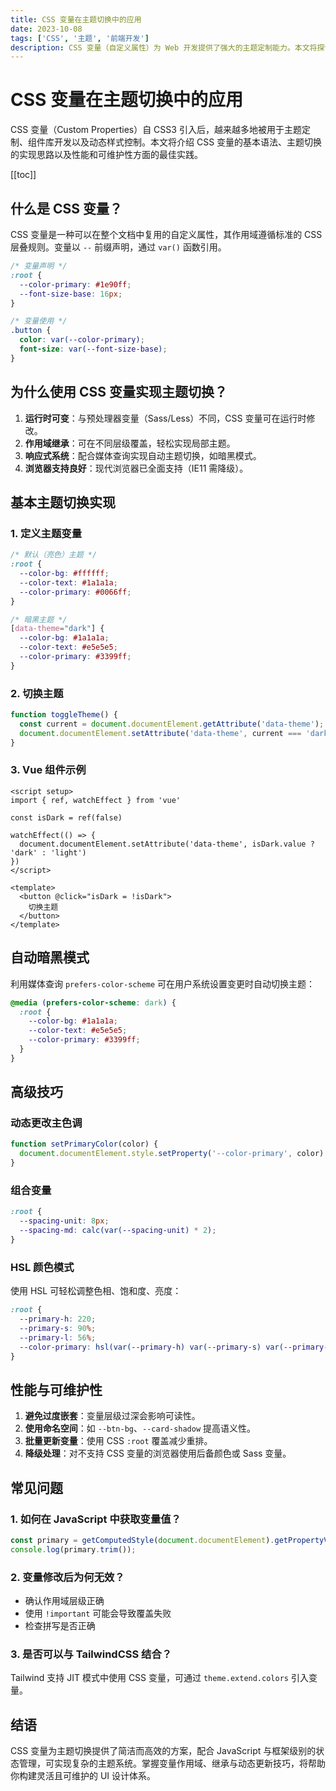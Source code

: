 ```yaml
---
title: CSS 变量在主题切换中的应用
date: 2023-10-08
tags: ['CSS', '主题', '前端开发']
description: CSS 变量（自定义属性）为 Web 开发提供了强大的主题定制能力。本文将探讨如何使用 CSS 变量实现暗黑模式和多主题切换，并分享最佳实践。
---
```


# CSS 变量在主题切换中的应用

CSS 变量（Custom Properties）自 CSS3 引入后，越来越多地被用于主题定制、组件库开发以及动态样式控制。本文将介绍 CSS 变量的基本语法、主题切换的实现思路以及性能和可维护性方面的最佳实践。

[[toc]]

## 什么是 CSS 变量？

CSS 变量是一种可以在整个文档中复用的自定义属性，其作用域遵循标准的 CSS 层叠规则。变量以 `--` 前缀声明，通过 `var()` 函数引用。

```css
/* 变量声明 */
:root {
  --color-primary: #1e90ff;
  --font-size-base: 16px;
}

/* 变量使用 */
.button {
  color: var(--color-primary);
  font-size: var(--font-size-base);
}
```

## 为什么使用 CSS 变量实现主题切换？

1. **运行时可变**：与预处理器变量（Sass/Less）不同，CSS 变量可在运行时修改。
2. **作用域继承**：可在不同层级覆盖，轻松实现局部主题。
3. **响应式系统**：配合媒体查询实现自动主题切换，如暗黑模式。
4. **浏览器支持良好**：现代浏览器已全面支持（IE11 需降级）。

## 基本主题切换实现

### 1. 定义主题变量

```css
/* 默认（亮色）主题 */
:root {
  --color-bg: #ffffff;
  --color-text: #1a1a1a;
  --color-primary: #0066ff;
}

/* 暗黑主题 */
[data-theme="dark"] {
  --color-bg: #1a1a1a;
  --color-text: #e5e5e5;
  --color-primary: #3399ff;
}
```

### 2. 切换主题

```javascript
function toggleTheme() {
  const current = document.documentElement.getAttribute('data-theme');
  document.documentElement.setAttribute('data-theme', current === 'dark' ? 'light' : 'dark');
}
```

### 3. Vue 组件示例

```vue
<script setup>
import { ref, watchEffect } from 'vue'

const isDark = ref(false)

watchEffect(() => {
  document.documentElement.setAttribute('data-theme', isDark.value ? 'dark' : 'light')
})
</script>

<template>
  <button @click="isDark = !isDark">
    切换主题
  </button>
</template>
```

## 自动暗黑模式

利用媒体查询 `prefers-color-scheme` 可在用户系统设置变更时自动切换主题：

```css
@media (prefers-color-scheme: dark) {
  :root {
    --color-bg: #1a1a1a;
    --color-text: #e5e5e5;
    --color-primary: #3399ff;
  }
}
```

## 高级技巧

### 动态更改主色调

```javascript
function setPrimaryColor(color) {
  document.documentElement.style.setProperty('--color-primary', color)
}
```

### 组合变量

```css
:root {
  --spacing-unit: 8px;
  --spacing-md: calc(var(--spacing-unit) * 2);
}
```

### HSL 颜色模式

使用 HSL 可轻松调整色相、饱和度、亮度：

```css
:root {
  --primary-h: 220;
  --primary-s: 90%;
  --primary-l: 56%;
  --color-primary: hsl(var(--primary-h) var(--primary-s) var(--primary-l));
}
```

## 性能与可维护性

1. **避免过度嵌套**：变量层级过深会影响可读性。
2. **使用命名空间**：如 `--btn-bg`、`--card-shadow` 提高语义性。
3. **批量更新变量**：使用 CSS `:root` 覆盖减少重排。
4. **降级处理**：对不支持 CSS 变量的浏览器使用后备颜色或 Sass 变量。

## 常见问题

### 1. 如何在 JavaScript 中获取变量值？

```javascript
const primary = getComputedStyle(document.documentElement).getPropertyValue('--color-primary');
console.log(primary.trim());
```

### 2. 变量修改后为何无效？

- 确认作用域层级正确
- 使用 `!important` 可能会导致覆盖失败
- 检查拼写是否正确

### 3. 是否可以与 TailwindCSS 结合？

Tailwind 支持 JIT 模式中使用 CSS 变量，可通过 `theme.extend.colors` 引入变量。

## 结语

CSS 变量为主题切换提供了简洁而高效的方案，配合 JavaScript 与框架级别的状态管理，可实现复杂的主题系统。掌握变量作用域、继承与动态更新技巧，将帮助你构建灵活且可维护的 UI 设计体系。 